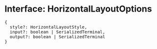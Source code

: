 # Interface: HorizontalLayoutOptions

<pre>
{
  style?: <Ref to="./horizontal-layout-style">HorizontalLayoutStyle</Ref>,
  input?: boolean | <Ref to="./serialized-terminal">SerializedTerminal</Ref>,
  output?: boolean | <Ref to="./serialized-terminal">SerializedTerminal</Ref>
}
</pre>

<script setup>
import Ref from '../../../../../components/api/Ref.vue';
</script>
